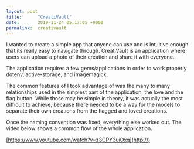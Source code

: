 ```yaml
---
layout: post
title:      "CreatiVault"
date:       2019-11-24 05:17:05 +0000
permalink:  creativault
---
```



I wanted to create a simple app that anyone can use and is intuitive enough that its really easy to navigate through. CreatiVault is an application where users can upload a photo of their creation and share it with everyone. 

The application requires a few gems/applications in order to work properly dotenv, active-storage, and imagemagick.

The common features of I took advantage of was the many to many relationships used in the simplest part of the application, the love and the flag button. While those may be simple in theory, it was actually the most difficult to achieve, because there needed to be a way for the models to separate their own creations from the flagged and loved creations.

Once the naming convention was fixed, everything else worked out. The video below shows a common flow of the whole application.

[https://www.youtube.com/watch?v=z3CPY3uiOxg](http://)
